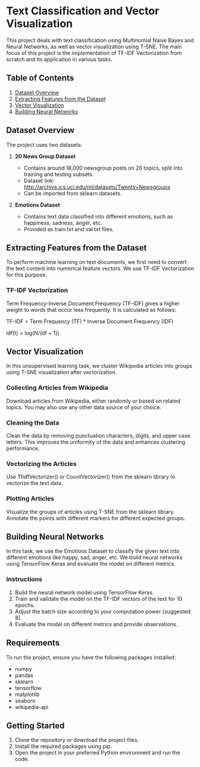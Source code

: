 ﻿# Text Classification and Vector Visualization

This project deals with text classification using Multinomial Naive Bayes and Neural Networks, as well as vector visualization using T-SNE. The main focus of this project is the implementation of TF-IDF Vectorization from scratch and its application in various tasks.

## Table of Contents

1. [Dataset Overview](#dataset-overview)
2. [Extracting Features from the Dataset](#extracting-features)
3. [Vector Visualization](#vector-visualization)
4. [Building Neural Networks](#building-neural-networks)

<a name="dataset-overview"></a>
## Dataset Overview

The project uses two datasets:

1. **20 News Group Dataset**
   - Contains around 18,000 newsgroup posts on 20 topics, split into training and testing subsets.
   - Dataset link: http://archive.ics.uci.edu/ml/datasets/Twenty+Newsgroups
   - Can be imported from sklearn.datasets.

2. **Emotions Dataset**
   - Contains text data classified into different emotions, such as happiness, sadness, anger, etc.
   - Provided as train.txt and val.txt files.

<a name="extracting-features"></a>
## Extracting Features from the Dataset

To perform machine learning on text documents, we first need to convert the text content into numerical feature vectors. We use TF-IDF Vectorization for this purpose.

### TF-IDF Vectorization

Term Frequency-Inverse Document Frequency (TF-IDF) gives a higher weight to words that occur less frequently. It is calculated as follows:

TF-IDF = Term Frequency (TF) * Inverse Document Frequency (IDF)

idf(t) = log(N/(df + 1))

<a name="vector-visualization"></a>
## Vector Visualization

In this unsupervised learning task, we cluster Wikipedia articles into groups using T-SNE visualization after vectorization.

### Collecting Articles from Wikipedia

Download articles from Wikipedia, either randomly or based on related topics. You may also use any other data source of your choice.

### Cleaning the Data

Clean the data by removing punctuation characters, digits, and upper case letters. This improves the uniformity of the data and enhances clustering performance.

### Vectorizing the Articles

Use TfidfVectorizer() or CountVectorizer() from the sklearn library to vectorize the text data.

### Plotting Articles

Visualize the groups of articles using T-SNE from the sklearn library. Annotate the points with different markers for different expected groups.

<a name="building-neural-networks"></a>
## Building Neural Networks

In this task, we use the Emotions Dataset to classify the given text into different emotions like happy, sad, anger, etc. We build neural networks using TensorFlow Keras and evaluate the model on different metrics.

### Instructions

1. Build the neural network model using TensorFlow Keras.
2. Train and validate the model on the TF-IDF vectors of the text for 10 epochs.
3. Adjust the batch size according to your computation power (suggested: 8).
4. Evaluate the model on different metrics and provide observations.

## Requirements

To run the project, ensure you have the following packages installed:

- numpy
- pandas
- sklearn
- tensorflow
- matplotlib
- seaborn
- wikipedia-api

## Getting Started

1. Clone the repository or download the project files.
2. Install the required packages using pip.
3. Open the project in your preferred Python environment and run the code.
